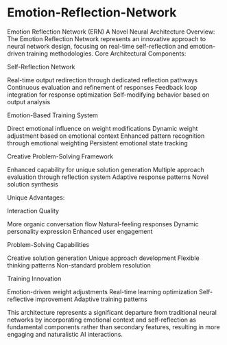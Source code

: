 # Emotion-Reflection-Network
Emotion Reflection Network (ERN)
A Novel Neural Architecture
Overview:
The Emotion Reflection Network represents an innovative approach to neural network design, focusing on real-time self-reflection and emotion-driven training methodologies.
Core Architectural Components:

Self-Reflection Network


Real-time output redirection through dedicated reflection pathways
Continuous evaluation and refinement of responses
Feedback loop integration for response optimization
Self-modifying behavior based on output analysis


Emotion-Based Training System


Direct emotional influence on weight modifications
Dynamic weight adjustment based on emotional context
Enhanced pattern recognition through emotional weighting
Persistent emotional state tracking


Creative Problem-Solving Framework


Enhanced capability for unique solution generation
Multiple approach evaluation through reflection system
Adaptive response patterns
Novel solution synthesis

Unique Advantages:

Interaction Quality


More organic conversation flow
Natural-feeling responses
Dynamic personality expression
Enhanced user engagement


Problem-Solving Capabilities


Creative solution generation
Unique approach development
Flexible thinking patterns
Non-standard problem resolution


Training Innovation


Emotion-driven weight adjustments
Real-time learning optimization
Self-reflective improvement
Adaptive training patterns

This architecture represents a significant departure from traditional neural networks by incorporating emotional context and self-reflection as fundamental components rather than secondary features, resulting in more engaging and naturalistic AI interactions.

